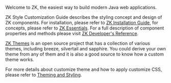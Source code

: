 Welcome to ZK, the easiest way to build modern Java web applications.

ZK Style Customization Guide describes the styling concept and design of
ZK components. For installation, please refer to [ZK Installation Guide](/zk_installation_guide/before_you_start), for concepts, please refer to
[ZK Essentials](http://books.zkoss.org/zkessentials-book/master/). For a
full description of component properties and methods please visit [ZK Developer's Reference]({{site.baseurl}}/zk_dev_ref).

[ZK Themes](http://code.google.com/p/zkthemes/) is an open source
project that has a collection of various themes, including breeze,
silvertail and sapphire. You could derive your own theme from any of
them and it is also a good source to know how a custom theme works.

For more details about customize theme and how to apply customize CSS,
please refer to [ Theming and Styling]({{site.baseurl}}/zk_dev_ref/theming_and_styling).
